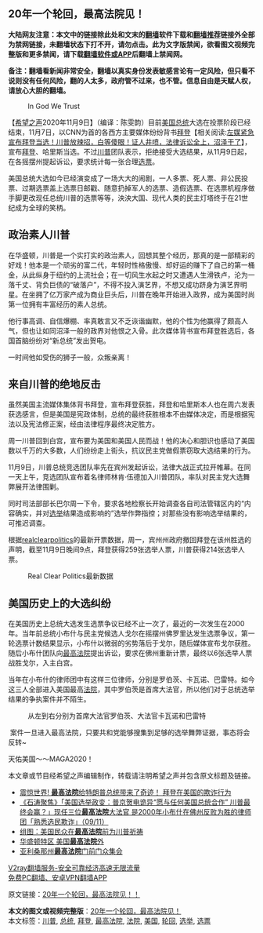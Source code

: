  <h2>20年一个轮回，最高法院见！</h2> <p class="notice"><b>大陆网友注意：本文中的链接除此处和文末的<a href="https://github.com/bannedbook/fanqiang" >翻墙</a>软件下载和<a href="https://github.com/killgcd/justmysocks/blob/master/README.md">翻墙推荐</a>链接外全部为禁网链接，未翻墙状态下打不开，请勿点击。此为文字版禁闻，欲看图文视频完整版和更多禁闻，请下载<a href="https://github.com/bannedbook/fanqiang">翻墙软件或APP</a>后翻墙上禁闻网。</p><p>备注：翻墙看新闻非常安全，翻墙以真实身份发表敏感言论有一定风险，但只看不说则没有任何风险，翻的人太多，政府管不过来，也不管。信息自由是天赋人权，请放心大胆的翻墙。</b></p>  <div class="entry"> <figure><figcaption>In God We Trust</figcaption></figure> <p>【<span class='wp_keywordlink_affiliate'><a href="https://www.soundofhope.org" title="希望之声" target="_blank">希望之声</a></span>2020年11月9日】（编译：陈雯韵）目前<a href="https://www.bannedbook.org/bnews/tag/%e7%be%8e%e5%9b%bd/" class="st_tag internal_tag" rel="tag" title="标签 美国 下的日志">美国</a><a href="https://www.bannedbook.org/bnews/tag/%e6%80%bb%e7%bb%9f/" class="st_tag internal_tag" rel="tag" title="标签 总统 下的日志">总统</a>大选在投票阶段已经结束，11月7日，以CNN为首的各西方主要媒体纷纷背书<span class='wp_keywordlink'><a href="https://www.bannedbook.org/bnews/comments/20201018/1415809.html" title="“硬盘门”再爆：拿中共华信10％股的“大人物”正是拜登" target="_blank">拜登</a></span>【相关阅读:<a href='https://www.bannedbook.org/bnews/bannedvideo/20201108/1427782.html' target='_blank'>左媒紧急宣布拜登当选！川普放辣招，白等傻眼！证人井喷，法律诉讼全上，沼泽干了</a>】，宣布<a href="https://www.bannedbook.org/bnews/tag/%e6%8b%9c%e7%99%bb/" class="st_tag internal_tag" rel="tag" title="标签 拜登 下的日志">拜登</a>、哈里斯当选。不过<a href="https://www.bannedbook.org/bnews/tag/%e5%b7%9d%e6%99%ae/" class="st_tag internal_tag" rel="tag" title="标签 川普 下的日志">川普</a>团队表示，拒绝接受大选结果，从11月9日起，在各摇摆州提起诉讼，要求统计每一张合理<a href="https://www.bannedbook.org/bnews/tag/%E9%80%89%E7%A5%A8/" class="st_tag internal_tag" rel="tag" title="标签 选票 下的日志">选票</a>。</p> <p>美国总统大选如今已经演变成了一场大大的闹剧，一人多票、死人票、非公民投票、过期选票盖上选票日邮戳、随意扔掉军人的选票、造假选票、在选票机程序做手脚更改现任总统川普的选票等等，泱泱大国、现代人类的民主灯塔终于在21世纪成为全球的笑柄。</p> <h2>政治素人川普</h2> <p>在华盛顿，川普是一个实打实的政治素人，回想其整个经历，那真的是一部精彩的好戏！他本是一个顽劣的富二代，年轻时性格傲慢、却好运的赚下了自己的第一桶金，从此纵身于纽约的上流社会；在一切风生水起之时又遭遇人生滑铁卢，沦为一落千丈、背负巨债的“破落户”，不得不投入演艺界，不想又成功跻身为演艺界明星。在坐拥了亿万家产成为商业巨头后，川普在晚年开始进入政界，成为美国时尚第一位拥有丰富经历的素人总统。</p> <p></p> <p>他行事高调、自信爆棚、率真敢言又不乏诙谐幽默，他的个性为他赢得了颇高人气，但也让如同沼泽一般的政界对他恨之入骨。此次媒体背书宣布拜登胜选后，各国首脑纷纷对“新总统”发出贺电。</p>  <p></p> <p>一时间他如受伤的狮子一般，众叛亲离！</p> <p></p> <h2>来自川普的绝地反击</h2> <p>虽然美国主流媒体集体背书拜登，宣布拜登获胜，拜登和哈里斯本人也在周六发表获选感言，但是美国是宪政体制，总统的最终获胜根本不由媒体决定，而是根据宪法以及宪法修正案，经由法律程序最终决定胜方。</p> <p>周一川普回到白宫，宣布要为美国和美国人民而战！他的决心和胆识也感动了美国数以千万的大多数，人们纷纷走上街头，抗议民主党做假票窃取大选结果的行为。</p>  <p></p> <p>11月9日，川普总统竞选团队率先在宾州发起诉讼，法律大战正式拉开帷幕。在同一天上午，竞选团队宣布着名律师林肯·伍德加入川普团队，率队对民主党大选舞弊展开法律围剿。</p> <p></p> <p>同时司法部部长巴尔周一下令，要求各地检察长开始调查各自司法管辖区内的“内容确实，并对<a href="https://www.bannedbook.org/bnews/tag/%e9%80%89%e4%b8%be/" class="st_tag internal_tag" rel="tag" title="标签 选举 下的日志">选举</a>结果造成影响的”选举作弊指控；对那些没有影响选举结果的，可推迟调查。</p> <p>根据<a href="https://www.realclearpolitics.com/elections/live_results/2020/president/">realclearpolitics</a>的最新开票数据，周一，宾州州政府撤回拜登在该州胜选的声明，截至11月9日晚间9点，拜登获得259张选举人票，川普获得214张选举人票。</p>  <figure><figcaption>Real Clear Politics最新数据</figcaption></figure> <h2>美国历史上的大选纠纷</h2> <p>在美国历史上总统大选发生选票争议已经不止一次了，最近的一次发生在2000年。当年前总统小布什与民主党候选人戈尔在摇摆州佛罗里达发生选票争议，第一轮选票计数结果显示，小布什以微弱的劣势落后于戈尔，随后媒体宣布戈尔获胜。随后小布什团队向<a href="https://www.bannedbook.org/bnews/tag/%e6%9c%80%e9%ab%98%e6%b3%95%e9%99%a2/" class="st_tag internal_tag" rel="tag" title="标签 最高法院 下的日志">最高法院</a>提出诉讼，要求在佛州重新计票，最终以6张选举人票战胜戈尔，入主白宫。</p> <p></p> <p>当年在小布什的律师团中有这样三位律师，分别是罗伯茨、卡瓦诺、巴雷特。如今这三人全部进入美国最高<a href="https://www.bannedbook.org/bnews/tag/%e6%b3%95%e9%99%a2/" class="st_tag internal_tag" rel="tag" title="标签 法院 下的日志">法院</a>，其中罗伯茨是首席大法官，所以他们对于总统选举结果的争执案件并不陌生。</p> <figure><figcaption>从左到右分别为首席大法官罗伯茨、大法官卡瓦诺和巴雷特</figcaption></figure> <p> 案件一旦进入最高法院，只要共和党能够搜集到足够的选举舞弊证据，事态将会反转~</p> <p>天佑美国～～MAGA2020！</p>  <p></p> <p>本文章或节目经希望之声编辑制作，转载请注明希望之声并包含原文标题及链接。</p> <ul class='op-related-articles' title='相关阅读'> <li><a href='https://www.bannedbook.org/bnews/taiwannews/20201110/1428596.html' target='_blank'>震惊世界! <b>最高法院</b>给特朗普总统带来了奇迹！ 拜登在美国的欺诈行为</a></li> <li><a href='https://www.bannedbook.org/bnews/bannedvideo/20201110/1428439.html' target='_blank'>《石涛聚焦》「美国选举政变：普京贺电诡异“愿与任何美国总统合作” 川普最终会赢？」现任三位<b>最高法院</b>大法官 是2000年小布什在佛州反败为胜的律师团「熟悉选民欺诈」（09/11）</a></li> <li><a href='https://www.bannedbook.org/bnews/cbnews/20201108/1427896.html' target='_blank'>组图：美国民众在<b>最高法院</b>前为川普祈祷</a></li> <li><a href='https://www.bannedbook.org/bnews/bannedvideo/20201108/1427774.html' target='_blank'>华盛顿特区 美国<b>最高法院</b>外</a></li> <li><a href='https://www.bannedbook.org/bnews/bannedvideo/20201108/1427768.html' target='_blank'>亚利桑那州<b>最高法院</b>门前门众集会</a></li> </ul> <p class="texttj"> <a href="https://www.bannedbook.org/forum23/topic22702.html" target="_blank">V2ray翻墙服务-安全可靠经济高速无限流量</a><br/> <a href="https://github.com/bannedbook/fanqiang/wiki/%E7%A6%81%E9%97%BB%E7%BD%91%E5%AE%89%E5%8D%93%E7%BF%BB%E5%A2%99%E6%96%B0%E9%97%BBAPP" target="_blank">免费PC翻墙、安卓VPN翻墙APP</a></p><p>原文链接：<a class="src_link"  href="https://www.soundofhope.org/post/440968" target="_blank">20年一个轮回，最高法院见！！</a></p><a name='sharetosocial'></a>       <div><b>本文的图文或视频完整版</b>：<a href='https://www.bannedbook.org/bnews/comments/20201110/1428799.html'>20年一个轮回，最高法院见！</a></div>  </div><!--END ENTRY--> <div class="postfooter"> <div>本文标签：<a href="https://www.bannedbook.org/bnews/tag/%e5%b7%9d%e6%99%ae/" rel="tag">川普</a>, <a href="https://www.bannedbook.org/bnews/tag/%e6%80%bb%e7%bb%9f/" rel="tag">总统</a>, <a href="https://www.bannedbook.org/bnews/tag/%e6%8b%9c%e7%99%bb/" rel="tag">拜登</a>, <a href="https://www.bannedbook.org/bnews/tag/%e6%9c%80%e9%ab%98%e6%b3%95%e9%99%a2/" rel="tag">最高法院</a>, <a href="https://www.bannedbook.org/bnews/tag/%e6%b3%95%e9%99%a2/" rel="tag">法院</a>, <a href="https://www.bannedbook.org/bnews/tag/%e7%be%8e%e5%9b%bd/" rel="tag">美国</a>, <a href="https://www.bannedbook.org/bnews/tag/%e8%bd%ae%e5%9b%9e/" rel="tag">轮回</a>, <a href="https://www.bannedbook.org/bnews/tag/%e9%80%89%e4%b8%be/" rel="tag">选举</a>, <a href="https://www.bannedbook.org/bnews/tag/%E9%80%89%E7%A5%A8/" rel="tag">选票</a></div>  </div><!--END POSTFOOTER--> 